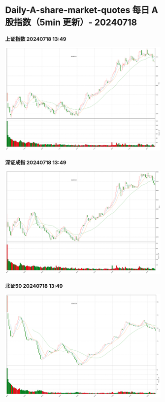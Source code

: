 
# Daily-A-share-market-quotes 每日 A 股指数（5min 更新）- 20240718

### 上证指数 20240718 13:49
![](./fig/2024/7/20240718-sh000001.png)

### 深证成指 20240718 13:49
![](./fig/2024/7/20240718-sz399001.png)

### 北证50 20240718 13:49
![](./fig/2024/7/20240718-bj899050.png)
